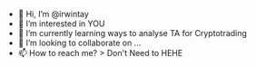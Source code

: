 - 👋 Hi, I’m @irwintay
- 👀 I’m interested in YOU
- 🌱 I’m currently learning ways to analyse TA for Cryptotrading
- 💞️ I’m looking to collaborate on ...
- 📫 How to reach me? > Don't Need to HEHE

<!---
irwintay/irwintay is a ✨ special ✨ repository because its `README.md` (this file) appears on your GitHub profile.
You can click the Preview link to take a look at your changes.
--->

